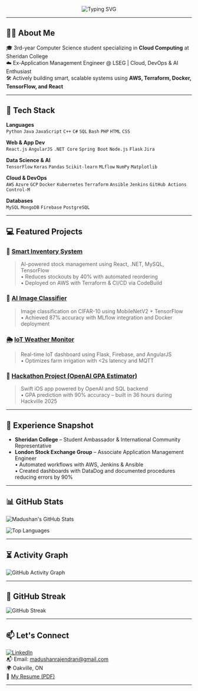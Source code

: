 <p align="center">
  <img src="https://readme-typing-svg.herokuapp.com?font=Fira+Code&size=28&pause=1000&color=00F7FF&center=true&vCenter=true&width=435&lines=Madushan+Rajendran" alt="Typing SVG" />
</p>

---

## 🙋‍♂️ About Me

🎓 3rd-year Computer Science student specializing in **Cloud Computing** at Sheridan College  
☁️ Ex-Application Management Engineer @ LSEG | Cloud, DevOps & AI Enthusiast  
🛠️ Actively building smart, scalable systems using **AWS, Terraform, Docker, TensorFlow, and React**

---

## 🔧 Tech Stack

**Languages**  
`Python` `Java` `JavaScript` `C++` `C#` `SQL` `Bash` `PHP` `HTML` `CSS`

**Web & App Dev**  
`React.js` `AngularJS` `.NET Core` `Spring Boot` `Node.js` `Flask` `Jira`

**Data Science & AI**  
`TensorFlow` `Keras` `Pandas` `Scikit-learn` `MLflow` `NumPy` `Matplotlib`

**Cloud & DevOps**  
`AWS` `Azure` `GCP` `Docker` `Kubernetes` `Terraform` `Ansible` `Jenkins` `GitHub Actions` `Control-M`

**Databases**  
`MySQL` `MongoDB` `Firebase` `PostgreSQL`

---

## 💻 Featured Projects

### 🚀 [Smart Inventory System](https://github.com/MadushanR/Restaurant_Management_System)
> AI-powered stock management using React, .NET, MySQL, TensorFlow  
• Reduces stockouts by 40% with automated reordering  
• Deployed on AWS with Terraform & CI/CD via CodeBuild

### 🧠 [AI Image Classifier](https://github.com/MadushanR/AI-Image-Classification)
> Image classification on CIFAR-10 using MobileNetV2 + TensorFlow  
• Achieved 87% accuracy with MLflow integration and Docker deployment

### 🌦️ [IoT Weather Monitor](https://github.com/MadushanR/iot-weather-monitoring)
> Real-time IoT dashboard using Flask, Firebase, and AngularJS  
• Optimizes farm irrigation with <2s latency and MQTT

### 📱 [Hackathon Project (OpenAI GPA Estimator)](https://github.com/MadushanR/Hackathon2025)
> Swift iOS app powered by OpenAI and SQL backend  
• GPA prediction with 90% accuracy – built in 36 hours during Hackville 2025

---

## 🧩 Experience Snapshot

- **Sheridan College** – Student Ambassador & International Community Representative  
- **London Stock Exchange Group** – Associate Application Management Engineer  
  • Automated workflows with AWS, Jenkins & Ansible  
  • Created dashboards with DataDog and documented procedures reducing errors by 90%

---

## 📊 GitHub Stats

![Madushan's GitHub Stats](https://github-readme-stats.vercel.app/api?username=MadushanR&show_icons=true&theme=tokyonight&hide_border=true)

![Top Languages](https://github-readme-stats.vercel.app/api/top-langs/?username=MadushanR&layout=compact&theme=tokyonight&hide_border=true)

---

## ⏳ Activity Graph

![GitHub Activity Graph](https://github-readme-activity-graph.vercel.app/graph?username=MadushanR&theme=tokyonight&hide_border=true)

---

## 🧮 GitHub Streak

![GitHub Streak](https://streak-stats.demolab.com?user=MadushanR&theme=tokyonight&hide_border=true)


---

## 📫 Let's Connect

[![LinkedIn](https://img.shields.io/badge/LinkedIn-blue?logo=linkedin&style=flat)](https://www.linkedin.com/in/madushan-rajendran/)  
📬 Email: madushanrajendran@gmail.com  
🌍 Oakville, ON  
📁 [My Resume (PDF)](https://github.com/MadushanR/MadushanR/blob/main/Madushan_Rajendran.pdf)

---
